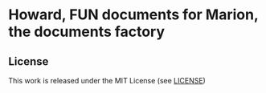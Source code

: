 # Howard, FUN documents for Marion, the documents factory

## License

This work is released under the MIT License (see [LICENSE](./LICENSE))
